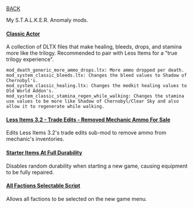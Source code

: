 
[BACK](..)

My S.T.A.L.K.E.R. Anomaly mods.

#### [Classic Actor](./dl/classic-actor/) 
A collection of DLTX files that make healing, bleeds, drops, and stamina more like the trilogy. Recommended to pair with Less Items for a "true trilogy experience".
```
mod_death_generic_more_ammo_drops.ltx: More ammo dropped per death.
mod_system_classic_bleeds.ltx: Changes the bleed values to Shadow of Chernobyl's.
mod_system_classic_healing.ltx: Changes the medkit healing values to Old World Addon's.
mod_system_classic_stamina_regen_while_walking: Changes the stamina use values to be more like Shadow of Chernobyl/Clear Sky and also allow it to regenerate while walking.
```

#### [Less Items 3.2 - Trade Edits - Removed Mechanic Ammo For Sale](./dl/less-items-removed-mechanic-ammo/) 
Edits Less Items 3.2's trade edits sub-mod to remove ammo from mechanic's inventories.

#### [Starter Items At Full Durability](./dl/starter-items-full-durability/)
Disables random durability when starting a new game, causing equipment to be fully repaired.

#### [All Factions Selectable Script](./dl/all-factions/)
Allows all factions to be selected on the new game menu.
